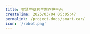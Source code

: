 ```yaml
---
title: 智慧中草药生态养护平台
createTime: 2025/03/04 05:05:47
permalink: /project-docs/smart-car/
icon: '/robot.png'
---
```

